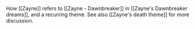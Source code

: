 How [[Zayne]] refers to [[Zayne - Dawnbreaker]] in [[Zayne's Dawnbreaker dreams]], and a recurring theme. See also [[Zayne's death theme]] for more discussion.